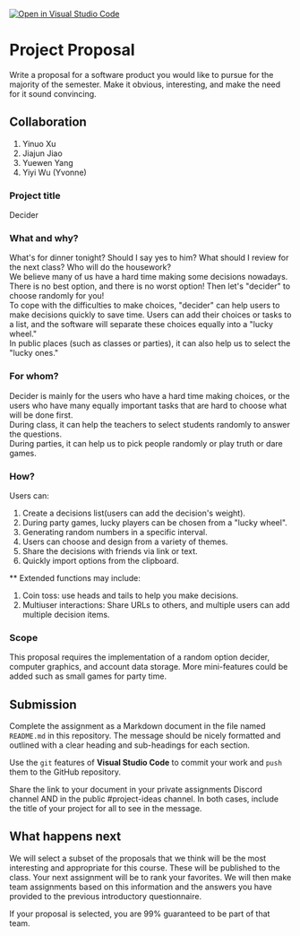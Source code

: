 [![Open in Visual Studio Code](https://classroom.github.com/assets/open-in-vscode-c66648af7eb3fe8bc4f294546bfd86ef473780cde1dea487d3c4ff354943c9ae.svg)](https://classroom.github.com/online_ide?assignment_repo_id=8391232&assignment_repo_type=AssignmentRepo)
<!-- # Project Proposal

Write a proposal for a software product you would like to pursue for the majority of the semester. Make it obvious, interesting, and make the need for it sound convincing.

## Collaboration

You are welcome to write a proposal with up to 5 other students, if desired. If you do work with others on the proposal, you **must** clearly indicate the names of all the team members in your proposal.

## What to include

Your proposal must focus on the product's value proposition, including answers to the questions below. Keep it thorough but concise. If you are not clear on whether your writing is any good, consult with a friend. -->
# Project Proposal

Write a proposal for a software product you would like to pursue for the majority of the semester. Make it obvious, interesting, and make the need for it sound convincing.

## Collaboration

1. Yinuo Xu
2. Jiajun Jiao
3. Yuewen Yang
4. Yiyi Wu (Yvonne)


### Project title

Decider

### What and why?

What's for dinner tonight? Should I say yes to him? What should I review for the next class? Who will do the housework? <br>
We believe many of us have a hard time making some decisions nowadays.
There is no best option, and there is no worst option! Then let's "decider" to choose randomly for you!<br> 
To cope with the difficulties to make choices, "decider" can help users to make decisions quickly to save time. Users can add their choices or tasks to a list, and the software will separate these choices equally into a "lucky wheel."<br>
In public places (such as classes or parties), it can also help us to select the "lucky ones."

### For whom?

Decider is mainly for the users who have a hard time making choices, or the users who have many equally important tasks that are hard to choose what will be done first.<br>
During class, it can help the teachers to select students randomly to answer the questions. <br>
During parties, it can help us to pick people randomly or play truth or dare games.<br>
### How?
Users can:
1. Create a decisions list(users can add the decision's weight).
2. During party games, lucky players can be chosen from a "lucky wheel". 
3. Generating random numbers in a specific interval. 
4. Users can choose and design from a variety of themes.
5. Share the decisions with friends via link or text. 
6. Quickly import options from the clipboard.
 
 **
Extended functions may include:
1. Coin toss: use heads and tails to help you make decisions.
2. Multiuser interactions: Share URLs to others, and multiple users can add multiple decision items.

### Scope

This proposal requires the implementation of a random option decider, computer graphics, and account data storage. More mini-features could be added such as small games for party time.

## Submission

Complete the assignment as a Markdown document in the file named `README.md` in this repository. The message should be nicely formatted and outlined with a clear heading and sub-headings for each section.

Use the `git` features of **Visual Studio Code** to commit your work and `push` them to the GitHub repository.

Share the link to your document in your private assignments Discord channel AND in the public #project-ideas channel. In both cases, include the title of your project for all to see in the message.

## What happens next

We will select a subset of the proposals that we think will be the most interesting and appropriate for this course. These will be published to the class. Your next assignment will be to rank your favorites. We will then make team assignments based on this information and the answers you have provided to the previous introductory questionnaire.

If your proposal is selected, you are 99% guaranteed to be part of that team.